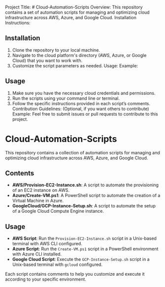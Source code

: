 Project Title: # Cloud-Automation-Scripts
Overview: 
This repository contains a set of automation scripts for managing and optimizing cloud infrastructure across AWS, Azure, and Google Cloud.
Installation Instructions:

## Installation
1. Clone the repository to your local machine.
2. Navigate to the cloud platform's directory (AWS, Azure, or Google Cloud) that you want to work with.
3. Customize the script parameters as needed.
Usage:
Example:

## Usage
1. Make sure you have the necessary cloud credentials and permissions.
2. Run the scripts using your command line or terminal.
3. Follow the specific instructions provided in each script’s comments.
Contribution Guidelines: (Optional, if you want others to contribute)
Example: Feel free to submit issues or pull requests to contribute to this project.

# Cloud-Automation-Scripts

This repository contains a collection of automation scripts for managing and optimizing cloud infrastructure across AWS, Azure, and Google Cloud.

## Contents
- **AWS/Provision-EC2-Instance.sh**: A script to automate the provisioning of an EC2 instance on AWS.
- **Azure/Create-VM.ps1**: A PowerShell script to automate the creation of a Virtual Machine in Azure.
- **GoogleCloud/GCP-Instance-Setup.sh**: A script to automate the setup of a Google Cloud Compute Engine instance.

## Usage
- **AWS Script**: Run the `Provision-EC2-Instance.sh` script in a Unix-based terminal with AWS CLI configured.
- **Azure Script**: Run the `Create-VM.ps1` script in a PowerShell environment with Azure CLI installed.
- **Google Cloud Script**: Execute the `GCP-Instance-Setup.sh` script in a Unix-based terminal with `gcloud` configured.

Each script contains comments to help you customize and execute it according to your specific environment.

